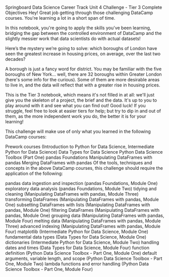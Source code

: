 
Springboard Data Science Career Track Unit 4 Challenge - Tier 3 Complete
Objectives
Hey! Great job getting through those challenging DataCamp courses. You're learning a lot in a short span of time.

In this notebook, you're going to apply the skills you've been learning, bridging the gap between the controlled environment of DataCamp and the slightly messier work that data scientists do with actual datasets!

Here’s the mystery we’re going to solve: which boroughs of London have seen the greatest increase in housing prices, on average, over the last two decades?

A borough is just a fancy word for district. You may be familiar with the five boroughs of New York… well, there are 32 boroughs within Greater London (here's some info for the curious). Some of them are more desirable areas to live in, and the data will reflect that with a greater rise in housing prices.

This is the Tier 3 notebook, which means it's not filled in at all: we'll just give you the skeleton of a project, the brief and the data. It's up to you to play around with it and see what you can find out! Good luck! If you struggle, feel free to look at easier tiers for help; but try to dip in and out of them, as the more independent work you do, the better it is for your learning!

This challenge will make use of only what you learned in the following DataCamp courses:

Prework courses (Introduction to Python for Data Science, Intermediate Python for Data Science)
Data Types for Data Science
Python Data Science Toolbox (Part One)
pandas Foundations
Manipulating DataFrames with pandas
Merging DataFrames with pandas
Of the tools, techniques and concepts in the above DataCamp courses, this challenge should require the application of the following:

pandas
data ingestion and inspection (pandas Foundations, Module One)
exploratory data analysis (pandas Foundations, Module Two)
tidying and cleaning (Manipulating DataFrames with pandas, Module Three)
transforming DataFrames (Manipulating DataFrames with pandas, Module One)
subsetting DataFrames with lists (Manipulating DataFrames with pandas, Module One)
filtering DataFrames (Manipulating DataFrames with pandas, Module One)
grouping data (Manipulating DataFrames with pandas, Module Four)
melting data (Manipulating DataFrames with pandas, Module Three)
advanced indexing (Manipulating DataFrames with pandas, Module Four)
matplotlib (Intermediate Python for Data Science, Module One)
fundamental data types (Data Types for Data Science, Module One)
dictionaries (Intermediate Python for Data Science, Module Two)
handling dates and times (Data Types for Data Science, Module Four)
function definition (Python Data Science Toolbox - Part One, Module One)
default arguments, variable length, and scope (Python Data Science Toolbox - Part One, Module Two)
lambda functions and error handling (Python Data Science Toolbox - Part One, Module Four)
